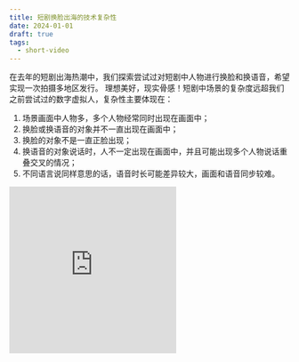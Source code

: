 ```yaml
---
title: 短剧换脸出海的技术复杂性
date: 2024-01-01
draft: true
tags:
  - short-video
---
```


在去年的短剧出海热潮中，我们探索尝试过对短剧中人物进行换脸和换语音，希望实现一次拍摄多地区发行。
理想美好，现实骨感！短剧中场景的复杂度远超我们之前尝试过的数字虚拟人，复杂性主要体现在：
1. 场景画面中人物多，多个人物经常同时出现在画面中；
2. 换脸或换语音的对象并不一直出现在画面中；
3. 换脸的对象不是一直正脸出现；
4. 换语音的对象说话时，人不一定出现在画面中，并且可能出现多个人物说话重叠交叉的情况；
5. 不同语言说同样意思的话，语音时长可能差异较大，画面和语音同步较难。
<iframe src="https://player.bilibili.com/player.html?aid=1051365200&bvid=BV1nH4y1j7nA&cid=1456584038&p=1&autoplay=0" scrolling="no" border="0" frameborder="no" framespacing="0" allowfullscreen="true" height=300> </iframe>

